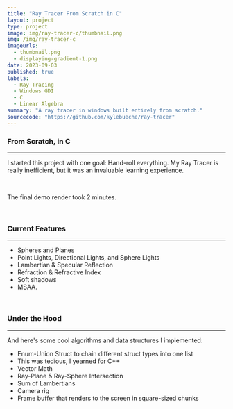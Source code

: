 ```yaml
---
title: "Ray Tracer From Scratch in C"
layout: project
type: project
image: img/ray-tracer-c/thumbnail.png
img: /img/ray-tracer-c
imageurls:
  - thumbnail.png
  - displaying-gradient-1.png
date: 2023-09-03
published: true
labels:
  - Ray Tracing
  - Windows GDI
  - C
  - Linear Algebra
summary: "A ray tracer in windows built entirely from scratch."
sourcecode: "https://github.com/kylebueche/ray-tracer"
---
```


### From Scratch, in C

<hr>

I started this project with one goal: Hand-roll everything. My Ray Tracer is really inefficient, but it was an invaluable learning experience.

<br>

The final demo render took 2 minutes.

<br>

### Current Features

<hr>

- Spheres and Planes
- Point Lights, Directional Lights, and Sphere Lights
- Lambertian & Specular Reflection
- Refraction & Refractive Index
- Soft shadows
- MSAA.

<br>

### Under the Hood

<hr>

And here's some cool algorithms and data structures I implemented:
- Enum-Union Struct to chain different struct types into one list
 - This was tedious, I yearned for C++
- Vector Math
- Ray-Plane & Ray-Sphere Intersection
- Sum of Lambertians
- Camera rig
- Frame buffer that renders to the screen in square-sized chunks
